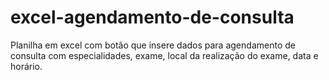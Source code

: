# excel-agendamento-de-consulta
 Planilha em excel com botão que insere dados para agendamento de consulta com especialidades, exame, local da realização do exame, data e horário.
